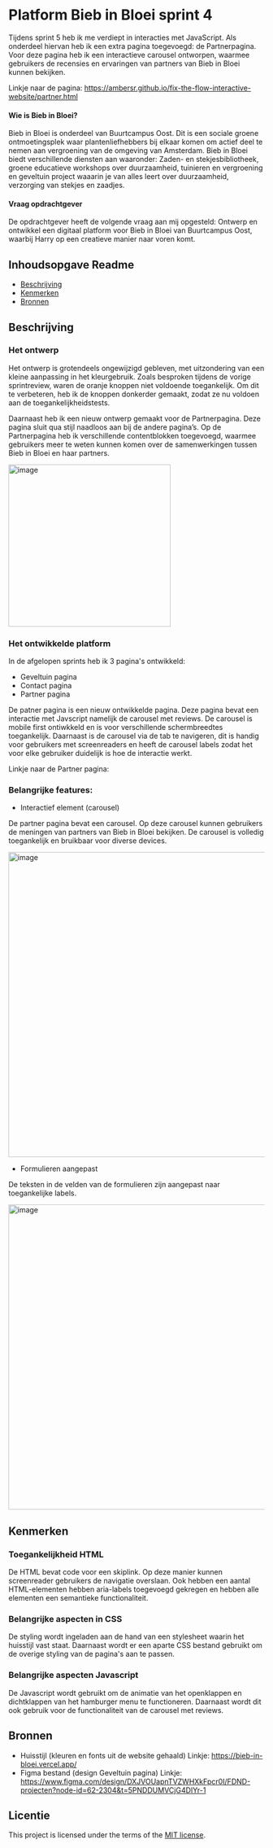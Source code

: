 # Platform Bieb in Bloei sprint 4
Tijdens sprint 5 heb ik me verdiept in interacties met JavaScript. Als onderdeel hiervan heb ik een extra pagina toegevoegd: de Partnerpagina. Voor deze pagina heb ik een interactieve carousel ontworpen, waarmee gebruikers de recensies en ervaringen van partners van Bieb in Bloei kunnen bekijken.

Linkje naar de pagina: https://ambersr.github.io/fix-the-flow-interactive-website/partner.html

#### Wie is Bieb in Bloei?
Bieb in Bloei is onderdeel van Buurtcampus Oost. Dit is een sociale groene ontmoetingsplek waar plantenliefhebbers bij elkaar komen om actief deel te nemen aan vergroening van de omgeving van Amsterdam. Bieb in Bloei biedt verschillende diensten aan waaronder: Zaden- en stekjesbibliotheek, groene educatieve workshops over duurzaamheid, tuinieren en vergroening en geveltuin project waaarin je van alles leert over duurzaamheid, verzorging van stekjes en zaadjes.

#### Vraag opdrachtgever
De opdrachtgever heeft de volgende vraag aan mij opgesteld: Ontwerp en ontwikkel een digitaal platform voor Bieb in Bloei van Buurtcampus Oost, waarbij Harry op een creatieve manier naar voren komt.

## Inhoudsopgave Readme

  * [Beschrijving](#beschrijving)
  * [Kenmerken](#kenmerken)
  * [Bronnen](#bronnen)

## Beschrijving
### Het ontwerp
Het ontwerp is grotendeels ongewijzigd gebleven, met uitzondering van een kleine aanpassing in het kleurgebruik. Zoals besproken tijdens de vorige sprintreview, waren de oranje knoppen niet voldoende toegankelijk. Om dit te verbeteren, heb ik de knoppen donkerder gemaakt, zodat ze nu voldoen aan de toegankelijkheidstests.

Daarnaast heb ik een nieuw ontwerp gemaakt voor de Partnerpagina. Deze pagina sluit qua stijl naadloos aan bij de andere pagina’s. Op de Partnerpagina heb ik verschillende contentblokken toegevoegd, waarmee gebruikers meer te weten kunnen komen over de samenwerkingen tussen Bieb in Bloei en haar partners.

<img width="319" alt="image" src="https://github.com/user-attachments/assets/425b5eb7-702f-4ad6-b104-bae804b4b540" />

### Het ontwikkelde platform
In de afgelopen sprints heb ik 3 pagina's ontwikkeld:
- Geveltuin pagina
- Contact pagina
- Partner pagina

De patner pagina is een nieuw ontwikkelde pagina. Deze pagina bevat een interactie met Javscript namelijk de carousel met reviews. De carousel is mobile first ontiwkkeld en is voor verschillende schermbreedtes toegankelijk. Daarnaast is de carousel via de tab te navigeren, dit is handig voor gebruikers met screenreaders en heeft de carousel labels zodat het voor elke gebruiker duidelijk is hoe de interactie werkt.

Linkje naar de Partner pagina: 

### Belangrijke features:
- Interactief element (carousel)

De partner pagina bevat een carousel. Op deze carousel kunnen gebruikers de meningen van partners van Bieb in Bloei bekijken. De carousel is volledig toegankelijk en bruikbaar voor diverse devices.

<img width="600" alt="image" src="https://github.com/user-attachments/assets/206d6a0d-16c1-4903-83dc-bbc573ea662c" />

- Formulieren aangepast

De teksten in de velden van de formulieren zijn aangepast naar toegankelijke labels.

<img width="600" alt="image" src="https://github.com/user-attachments/assets/184fc37d-1958-4a21-b48d-c7fc3a5864ee">

## Kenmerken
### Toegankelijkheid HTML
De HTML bevat code voor een skiplink. Op deze manier kunnen screenreader gebruikers de navigatie overslaan. Ook hebben een aantal HTML-elementen hebben aria-labels toegevoegd gekregen en hebben alle elementen een semantieke functionaliteit. 

### Belangrijke aspecten in CSS
De styling wordt ingeladen aan de hand van een stylesheet waarin het huisstijl vast staat. Daarnaast wordt er een aparte CSS bestand gebruikt om de overige styling van de pagina's aan te passen.

### Belangrijke aspecten Javascript
De Javascript wordt gebruikt om de animatie van het openklappen en dichtklappen van het hamburger menu te functioneren. Daarnaast wordt dit ook gebruik voor de functionaliteit van de carousel met reviews.

## Bronnen
- Huisstijl (kleuren en fonts uit de website gehaald) Linkje: https://bieb-in-bloei.vercel.app/
- Figma bestand (design Geveltuin pagina) Linkje: https://www.figma.com/design/DXJVOUapnTVZWHXkFpcr0I/FDND-projecten?node-id=62-2304&t=5PNDDUMVCjG4DIYr-1


## Licentie

This project is licensed under the terms of the [MIT license](./LICENSE).

